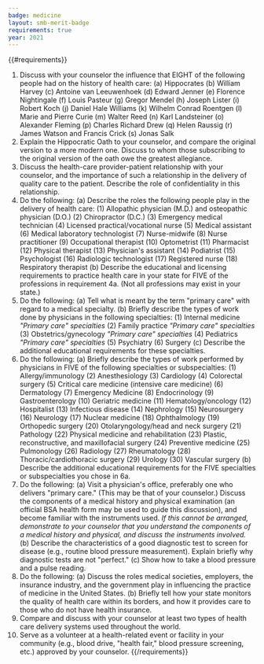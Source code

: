 ```yaml
---
badge: medicine
layout: smb-merit-badge
requirements: true
year: 2021
---
```


{{#requirements}}
1. Discuss with your counselor the influence that EIGHT of the following people had on the history of health care:
    (a) Hippocrates
    (b) William Harvey
    (c) Antoine van Leeuwenhoek
    (d) Edward Jenner
    (e) Florence Nightingale
    (f) Louis Pasteur
    (g) Gregor Mendel
    (h) Joseph Lister
    (i) Robert Koch
    (j) Daniel Hale Williams
    (k) Wilhelm Conrad Roentgen
    (l) Marie and Pierre Curie
    (m) Walter Reed
    (n) Karl Landsteiner
    (o) Alexander Fleming
    (p) Charles Richard Drew
    (q) Helen Raussig
    (r) James Watson and Francis Crick
    (s) Jonas Salk
2. Explain the Hippocratic Oath to your counselor, and compare the original version to a more modern one. Discuss to whom those subscribing to the original version of the oath owe the greatest allegiance.
3. Discuss the health-care provider-patient relationship with your counselor, and the importance of such a relationship in the delivery of quality care to the patient. Describe the role of confidentiality in this relationship.
4. Do the following:
    (a) Describe the roles the following people play in the delivery of health care:
        (1) Allopathic physician (M.D.) and osteopathic physician (D.O.)
        (2) Chiropractor (D.C.)
        (3) Emergency medical technician
        (4) Licensed practical/vocational nurse
        (5) Medical assistant
        (6) Medical laboratory technologist
        (7) Nurse-midwife
        (8) Nurse practitioner
        (9) Occupational therapist
        (10) Optometrist
        (11) Pharmacist
        (12) Physical therapist
        (13) Physician's assistant
        (14) Podiatrist
        (15) Psychologist
        (16) Radiologic technologist
        (17) Registered nurse
        (18) Respiratory therapist
    (b) Describe the educational and licensing requirements to practice health care in your state for FIVE of the professions in requirement 4a. (Not all professions may exist in your state.)
5. Do the following:
    (a) Tell what is meant by the term "primary care" with regard to a medical specialty.
    (b) Briefly describe the types of work done by physicians in the following specialties:
        (1) Internal medicine
            *"Primary care" specialties*
        (2) Family practice
            *"Primary care" specialties*
        (3) Obstetrics/gynecology
            *"Primary care" specialties*
        (4) Pediatrics
            *"Primary care" specialties*
        (5) Psychiatry
        (6) Surgery
    (c) Describe the additional educational requirements for these specialties.
6. Do the following:
    (a) Briefly describe the types of work performed by physicians in FIVE of the following specialties or subspecialties:
        (1) Allergy/immunology
        (2) Anesthesiology
        (3) Cardiology
        (4) Colorectal surgery
        (5) Critical care medicine (intensive care medicine)
        (6) Dermatology
        (7) Emergency Medicine
        (8) Endocrinology
        (9) Gastroenterology
        (10) Geriatric medicine
        (11) Hematology/oncology
        (12) Hospitalist
        (13) Infectious disease
        (14) Nephrology
        (15) Neurosurgery
        (16) Neurology
        (17) Nuclear medicine
        (18) Ophthalmology
        (19) Orthopedic surgery
        (20) Otolaryngology/head and neck surgery
        (21) Pathology
        (22) Physical medicine and rehabilitation
        (23) Plastic, reconstructive, and maxillofacial surgery
        (24) Preventive medicine
        (25) Pulmonology
        (26) Radiology
        (27) Rheumatology
        (28) Thoracic/cardiothoracic surgery
        (29) Urology
        (30) Vascular surgery
    (b) Describe the additional educational requirements for the FIVE specialties or subspecialties you chose in 6a.
7. Do the following:
    (a) Visit a physician's office, preferably one who delivers "primary care." (This may be that of your counselor.) Discuss the components of a medical history and physical examination (an official BSA health form may be used to guide this discussion), and become familiar with the instruments used.
        *If this cannot be arranged, demonstrate to your counselor that you understand the components of a medical history and physical, and discuss the instruments involved.*
    (b) Describe the characteristics of a good diagnostic test to screen for disease (e.g., routine blood pressure measurement). Explain briefly why diagnostic tests are not "perfect."
    (c) Show how to take a blood pressure and a pulse reading.
8. Do the following:
    (a) Discuss the roles medical societies, employers, the insurance industry, and the government play in influencing the practice of medicine in the United States.
    (b) Briefly tell how your state monitors the quality of health care within its borders, and how it provides care to those who do not have health insurance.
9. Compare and discuss with your counselor at least two types of health care delivery systems used throughout the world.
10. Serve as a volunteer at a health-related event or facility in your community (e.g., blood drive, "health fair," blood pressure screening, etc.) approved by your counselor.
{{/requirements}}
